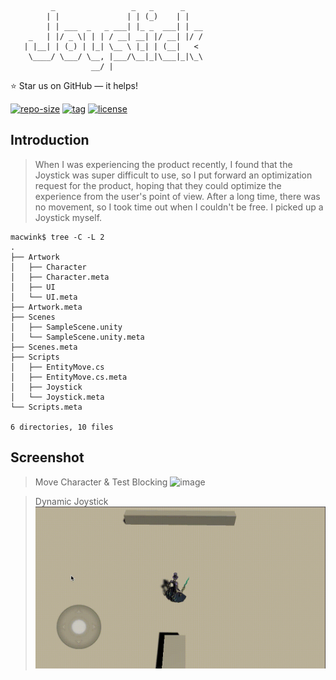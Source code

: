 ```
         _                 _   _      _    
        | |               | | (_)    | |   
        | | ___  _   _ ___| |_ _  ___| | __
    _   | |/ _ \| | | / __| __| |/ __| |/ /
   | |__| | (_) | |_| \__ \ |_| | (__|   < 
    \____/ \___/ \__, |___/\__|_|\___|_|\_\
                  __/ |                    
 ```
 
⭐ Star us on GitHub — it helps!

[![repo-size](https://img.shields.io/github/languages/code-size/imacwink/Joystick?style=flat)](https://github.com/imacwink/Joystick/archive/main.zip) [![tag](https://img.shields.io/github/v/tag/imacwink/Joystick)](https://github.com/imacwink/Joystick/tags) [![license](https://img.shields.io/github/license/imacwink/Joystick)](LICENSE) 

## Introduction
> When I was experiencing the product recently, I found that the Joystick was super difficult to use, so I put forward an optimization request for the product, hoping that they could optimize the experience from the user's point of view. After a long time, there was no movement, so I took time out when I couldn't be free. I picked up a Joystick myself.

```console
macwink$ tree -C -L 2
.
├── Artwork
│   ├── Character
│   ├── Character.meta
│   ├── UI
│   └── UI.meta
├── Artwork.meta
├── Scenes
│   ├── SampleScene.unity
│   └── SampleScene.unity.meta
├── Scenes.meta
├── Scripts
│   ├── EntityMove.cs
│   ├── EntityMove.cs.meta
│   ├── Joystick
│   └── Joystick.meta
└── Scripts.meta

6 directories, 10 files
```

## Screenshot

> Move Character & Test Blocking
![image](https://github.com/imacwink/Joystick/blob/main/Assets/Artwork/Gif/202203271712.gif)

> Dynamic Joystick
![image](https://github.com/imacwink/Joystick/blob/main/Assets/Artwork/Gif/202203271715.gif)

